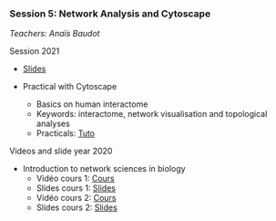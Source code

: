 ### Session 5: Network Analysis and Cytoscape

*Teachers: Anaïs Baudot*

Session 2021
- [Slides](../../current/session5/NetworkBiology.pdf)

- Practical with Cytoscape
    - Basics on human interactome
    - Keywords: interactome, network visualisation and topological analyses
    - Practicals: [Tuto](../../2020/session3/TPCytoscape.pdf)


Videos and slide year 2020

- Introduction to network sciences in biology
    - Vidéo cours 1: [Cours](https://www.youtube.com/watch?v=Khv0tK6RGew&feature=youtu.be)
    - Slides cours 1: [Slides](../../2020/session3/Cours1_DUBii_M6_Networks.pdf)
    - Vidéo cours 2: [Cours](https://www.youtube.com/watch?v=V5jizup7TDo&feature=youtu.be)
    - Slides cours 2: [Slides](../../2020/session3/Cours2_DUBii_M6_Networks.pdf)


